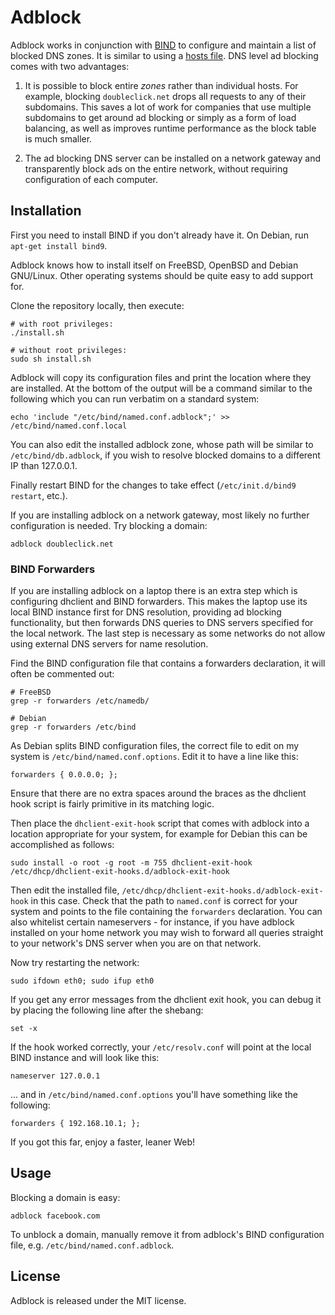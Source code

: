 # Adblock

Adblock works in conjunction with [BIND](https://www.isc.org/downloads/bind/)
to configure and maintain a list of blocked DNS zones.
It is similar to using a [hosts file](http://someonewhocares.org/hosts/).
DNS level ad blocking comes with two advantages:

1. It is possible to block entire *zones* rather than individual hosts.
For example, blocking `doubleclick.net` drops all requests to any of their
subdomains. This saves a lot of work for companies that use multiple
subdomains to get around ad blocking or simply as a form of load balancing,
as well as improves runtime performance as the block table is much smaller.

2. The ad blocking DNS server can be installed on a network gateway and
transparently block ads on the entire network, without requiring configuration
of each computer.

## Installation

First you need to install BIND if you don't already have it.
On Debian, run `apt-get install bind9`.

Adblock knows how to install itself on FreeBSD, OpenBSD and Debian GNU/Linux.
Other operating systems should be quite easy to add support for.

Clone the repository locally, then execute:

    # with root privileges:
    ./install.sh

    # without root privileges:
    sudo sh install.sh
    
Adblock will copy its configuration files and print the location where
they are installed. At the bottom of the output will be a command similar
to the following which you can run verbatim on a standard system:

    echo 'include "/etc/bind/named.conf.adblock";' >> /etc/bind/named.conf.local

You can also edit the installed adblock zone, whose path will be similar to
`/etc/bind/db.adblock`, if you wish to resolve blocked domains to a
different IP than 127.0.0.1.

Finally restart BIND for the changes to take effect
(`/etc/init.d/bind9 restart`, etc.).

If you are installing adblock on a network gateway, most likely no further
configuration is needed. Try blocking a domain:

    adblock doubleclick.net

### BIND Forwarders

If you are installing adblock on a laptop there is
an extra step which is configuring dhclient and BIND forwarders.
This makes the laptop use its local BIND instance first for DNS resolution,
providing ad blocking functionality, but then forwards DNS queries to
DNS servers specified for the local network. The last step is necessary
as some networks do not allow using external DNS servers for name resolution.

Find the BIND configuration file that contains a forwarders declaration,
it will often be commented out:

    # FreeBSD
    grep -r forwarders /etc/namedb/
    
    # Debian
    grep -r forwarders /etc/bind

As Debian splits BIND configuration files, the correct file to edit
on my system is `/etc/bind/named.conf.options`.
Edit it to have a line like this:

    forwarders { 0.0.0.0; };

Ensure that there are no extra spaces around the braces as the dhclient
hook script is fairly primitive in its matching logic.

Then place the `dhclient-exit-hook` script that comes with adblock
into a location appropriate for your system, for example for Debian
this can be accomplished as follows:

    sudo install -o root -g root -m 755 dhclient-exit-hook /etc/dhcp/dhclient-exit-hooks.d/adblock-exit-hook

Then edit the installed file, `/etc/dhcp/dhclient-exit-hooks.d/adblock-exit-hook`
in this case. Check that the path to `named.conf` is correct for your system
and points to the file containing the `forwarders` declaration.
You can also whitelist certain nameservers - for instance,
if you have adblock installed on your home network you may wish to
forward all queries straight to your network's DNS server when you are
on that network.

Now try restarting the network:

    sudo ifdown eth0; sudo ifup eth0

If you get any error messages from the dhclient exit hook, you can debug it
by placing the following line after the shebang:

    set -x
    
If the hook worked correctly, your `/etc/resolv.conf` will point
at the local BIND instance and will look like this:

    nameserver 127.0.0.1

... and in `/etc/bind/named.conf.options` you'll have something like the
following:

    forwarders { 192.168.10.1; };

If you got this far, enjoy a faster, leaner Web!

## Usage

Blocking a domain is easy:

    adblock facebook.com

To unblock a domain, manually remove it from adblock's BIND configuration
file, e.g. `/etc/bind/named.conf.adblock`.

## License

Adblock is released under the MIT license.
